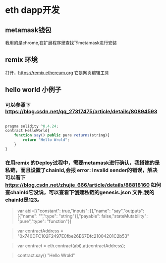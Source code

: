 # eth dapp开发

## metamask钱包

我用的是chrome,在扩展程序里查找下metamask进行安装


## remix 环境
打开，https://remix.ethereum.org  它是网页编辑工具

## hello world 小例子

### 可以参照下 https://blog.csdn.net/qq_27317475/article/details/80894593

```javascript

pragma solidity ^0.4.24;
contract HelloWorld{
    function say() public pure returns(string){
        return "Hello Wrold";
    }
}

```

### 在用remix 的Deploy过程中，需要metamask进行确认，我搭建的是私链，而且设置了chainId,会报 error: Invalid sender的错误，解决可以看下 https://blog.csdn.net/zhujie_666/article/details/88818160 如何查chainId它没说，可以查看下创建私链的genesis.json 文件,我的chainId是123。

> var abi=[{"constant": true,"inputs": [],"name": "say","outputs": [{"name": "","type": "string"}],"payable": false,"stateMutability": "pure","type": "function"}]

> var contractAddress = "0x740DFC102F2497E0fbe26E67Dfc21004201C2b53"

> var contract = eth.contract(abi).at(contractAddress);

> contract.say()
"Hello Wrold"
